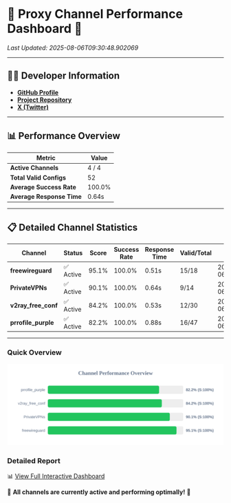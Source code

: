 # 🌟 Proxy Channel Performance Dashboard 🌟

_Last Updated: 2025-08-06T09:30:48.902069_

---

## 👩‍💻 Developer Information

- **[GitHub Profile](https://github.com/4n0nymou3)**  
- **[Project Repository](https://github.com/4n0nymou3/multi-proxy-config-fetcher)**  
- **[X (Twitter)](https://x.com/4n0nymou3)**  

---

## 📊 Performance Overview

| Metric                | Value       |
|-----------------------|-------------|
| **Active Channels**   | 4 / 4       |
| **Total Valid Configs** | 52          |
| **Average Success Rate** | 100.0%      |
| **Average Response Time** | 0.64s       |

---

## 📋 Detailed Channel Statistics

| Channel          | Status     | Score  | Success Rate | Response Time | Valid/Total | Last Success               |
|------------------|------------|--------|--------------|---------------|-------------|----------------------------|
| **freewireguard**  | ✅ Active  | 95.1%  | 100.0% | 0.51s         | 15/18       | 2025-08-06T09:30:48.899952 |
| **PrivateVPNs**  | ✅ Active  | 90.1%  | 100.0% | 0.64s         | 9/14       | 2025-08-06T09:30:48.359106 |
| **v2ray_free_conf**  | ✅ Active  | 84.2%  | 100.0% | 0.53s         | 12/30       | 2025-08-06T09:30:47.679881 |
| **prrofile_purple**  | ✅ Active  | 82.2%  | 100.0% | 0.88s         | 16/47       | 2025-08-06T09:30:47.112940 |

---

### Quick Overview
<div align="center">
  <a href="https://raw.githubusercontent.com/nullluser/NullRepo/refs/heads/main/assets/channel_stats_chart.svg">
    <img src="https://raw.githubusercontent.com/nullluser/NullRepo/refs/heads/main/assets/channel_stats_chart.svg" alt="Source Performance Statistics" width="800">
  </a>
</div>

### Detailed Report
📊 [View Full Interactive Dashboard](https://htmlpreview.github.io/?https://github.com/nullluser/NullRepo/blob/main/assets/performance_report.html)

🎉 **All channels are currently active and performing optimally!** 🎉
